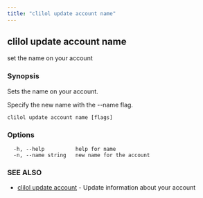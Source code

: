 ```yaml
---
title: "clilol update account name"
---
```

## clilol update account name

set the name on your account

### Synopsis

Sets the name on your account.

Specify the new name with the --name flag.

```
clilol update account name [flags]
```

### Options

```
  -h, --help          help for name
  -n, --name string   new name for the account
```

### SEE ALSO

* [clilol update account](clilol_update_account.md)	 - Update information about your account

